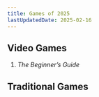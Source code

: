 ```yaml
---
title: Games of 2025
lastUpdatedDate: 2025-02-16
---
```


## Video Games

1. *The Beginner’s Guide*

## Traditional Games